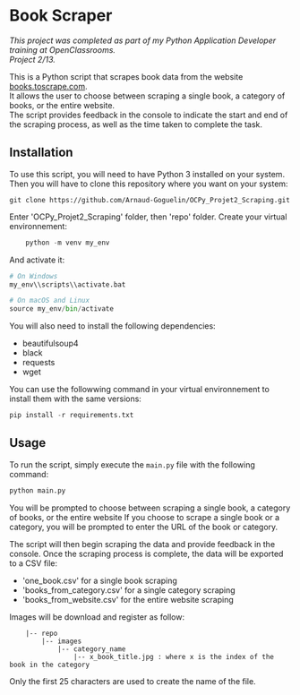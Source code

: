 # Book Scraper

*This project was completed as part of my Python Application Developer training at OpenClassrooms.*  
*Project 2/13.* 

This is a Python script that scrapes book data from the website [books.toscrape.com](http://books.toscrape.com/).  
It allows the user to choose between scraping a single book, a category of books, or the entire website.  
The script provides feedback in the console to indicate the start and end of the scraping process, as well as the time taken to complete the task.


## Installation

To use this script, you will need to have Python 3 installed on your system.  
Then you will have to clone this repository where you want on your system:
 ```
 git clone https://github.com/Arnaud-Goguelin/OCPy_Projet2_Scraping.git
 ```
 Enter 'OCPy_Projet2_Scraping' folder, then 'repo' folder.
 Create your virtual environnement:
 ```python
     python -m venv my_env
 ```
 And activate it:
 ```python
 # On Windows
 my_env\\scripts\\activate.bat

 # On macOS and Linux
 source my_env/bin/activate
 ```
You will also need to install the following dependencies:

- beautifulsoup4
- black
- requests
- wget

You can use the followwing command in your virtual environnement to install them with the same versions:
```python
pip install -r requirements.txt
```

## Usage

To run the script, simply execute the `main.py` file with the following command:
```python
python main.py
```
You will be prompted to choose between scraping a single book, a category of books, or the entire website
If you choose to scrape a single book or a category, you will be prompted to enter the URL of the book or category.

The script will then begin scraping the data and provide feedback in the console. Once the scraping process is complete, the data will be exported to a CSV file:
- 'one_book.csv' for a single book scraping
- 'books_from_category.csv' for a single category scraping
- 'books_from_website.csv' for the entire website scraping

Images will be download and register as follow:
```
    |-- repo  
        |-- images  
            |-- category_name  
                |-- x_book_title.jpg : where x is the index of the book in the category  
```
Only the first 25 characters are used to create the name of the file.
